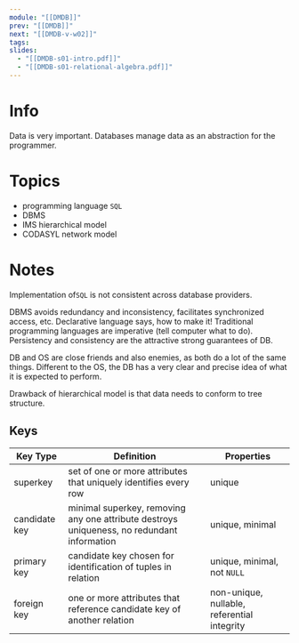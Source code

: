 ```yaml
---
module: "[[DMDB]]"
prev: "[[DMDB]]"
next: "[[DMDB-v-w02]]"
tags: 
slides:
  - "[[DMDB-s01-intro.pdf]]"
  - "[[DMDB-s01-relational-algebra.pdf]]"
---
```


# Info
Data is very important. Databases manage data as an abstraction for the programmer.

# Topics
- programming language `SQL`
- DBMS
- IMS hierarchical model
- CODASYL network model


# Notes
Implementation of`SQL` is not consistent across database providers.

DBMS avoids redundancy and inconsistency, facilitates synchronized access, etc. Declarative language says, how to make it! Traditional programming languages are imperative (tell computer what to do). Persistency and consistency are the attractive strong guarantees of DB.

DB and OS are close friends and also enemies, as both do a lot of the same things. Different to the OS, the DB has a very clear and precise idea of what it is expected to perform.


Drawback of hierarchical model is that data needs to conform to tree structure.


## Keys
| Key Type      | Definition                                                                                 | Properties                                  |
| ------------- | ------------------------------------------------------------------------------------------ | ------------------------------------------- |
| superkey      | set of one or more attributes that uniquely identifies every row                           | unique                                      |
| candidate key | minimal superkey, removing any one attribute destroys uniqueness, no redundant information | unique, minimal                             |
| primary key   | candidate key chosen for identification of tuples in relation                              | unique, minimal, not `NULL`                 |
| foreign key   | one or more attributes that reference candidate key of another relation                    | non-unique, nullable, referential integrity |
